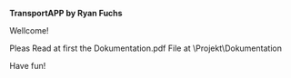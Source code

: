 
**TransportAPP by Ryan Fuchs**

Wellcome!

Pleas Read at first the Dokumentation.pdf File at \Projekt\Dokumentation 

Have fun!